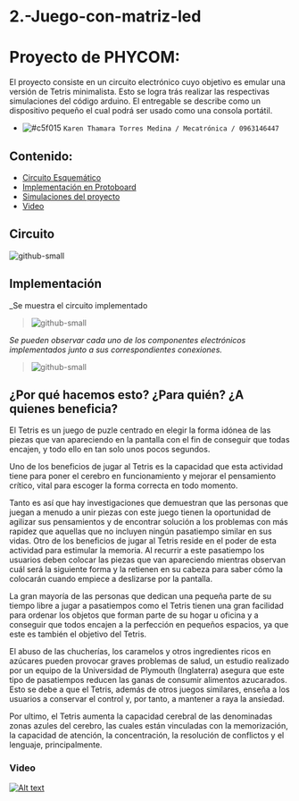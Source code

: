 # 2.-Juego-con-matriz-led

# Proyecto de PHYCOM: 

El proyecto consiste en un circuito electrónico cuyo objetivo es emular una versión de Tetris minimalista. Esto se logra trás realizar las respectivas simulaciones del código arduino. El entregable se describe como un dispositivo pequeño el cual podrá ser usado como una consola portátil.

- ![#c5f015](https://via.placeholder.com/15/c5f015/000000?text=+) `Karen Thamara Torres Medina / Mecatrónica / 0963146447`

## Contenido:
  - [Circuito Esquemático](#Circuito) 
  - [Implementación en Protoboard](#Implementación) 
  - [Simulaciones del proyecto](#Simulaciones) 
  - [Video](#Video) 

## Circuito

![github-small](https://github.com/PhycomEspol/2.-Juego-con-matriz-led/tree/main/imagenes/Circuito.png)

## Implementación

_Se muestra el circuito implementado 
> ![github-small](https://github.com/PhycomEspol/2.-Juego-con-matriz-led/tree/main/imagenes/implementacion1.jpeg)

_Se pueden observar cada uno de los componentes electrónicos implementados junto a sus correspondientes conexiones._
> ![github-small](https://github.com/PhycomEspol/2.-Juego-con-matriz-led/tree/main/imagenes/implementacion2.jpeg)

## ¿Por qué hacemos esto? ¿Para quién? ¿A quienes beneficia?

El Tetris es un juego de puzle centrado en elegir la forma idónea de las piezas que van apareciendo en la pantalla con el fin de conseguir que todas encajen, y todo ello en tan solo unos pocos segundos.

Uno de los beneficios de jugar al Tetris es la capacidad que esta actividad tiene para poner el cerebro en funcionamiento y mejorar el pensamiento crítico, vital para escoger la forma correcta en todo momento.

Tanto es así que hay investigaciones que demuestran que las personas que juegan a menudo a unir piezas con este juego tienen la oportunidad de agilizar sus pensamientos y de encontrar solución a los problemas con más rapidez que aquellas que no incluyen ningún pasatiempo similar en sus vidas.
Otro de los beneficios de jugar al Tetris reside en el poder de esta actividad para estimular la memoria. Al recurrir a este pasatiempo los usuarios deben colocar las piezas que van apareciendo mientras observan cuál será la siguiente forma y la retienen en su cabeza para saber cómo la colocarán cuando empiece a deslizarse por la pantalla.

La gran mayoría de las personas que dedican una pequeña parte de su tiempo libre a jugar a pasatiempos como el Tetris tienen una gran facilidad para ordenar los objetos que forman parte de su hogar u oficina y a conseguir que todos encajen a la perfección en pequeños espacios, ya que este es también el objetivo del Tetris.

El abuso de las chucherías, los caramelos y otros ingredientes ricos en azúcares pueden provocar graves problemas de salud, un estudio realizado por un equipo de la Universidad de Plymouth (Inglaterra) asegura que este tipo de pasatiempos reducen las ganas de consumir alimentos azucarados. Esto se debe a que el Tetris, además de otros juegos similares, enseña a los usuarios a conservar el control y, por tanto, a mantener a raya la ansiedad.

Por ultimo, el Tetris aumenta la capacidad cerebral de las denominadas zonas azules del cerebro, las cuales están vinculadas con la memorización, la capacidad de atención, la concentración, la resolución de conflictos y el lenguaje, principalmente.



### Video

[![Alt text](https://img.youtube.com/vi/j09j6VTBq4k/0.jpg)](https://www.youtube.com/watch?v=j09j6VTBq4k)

